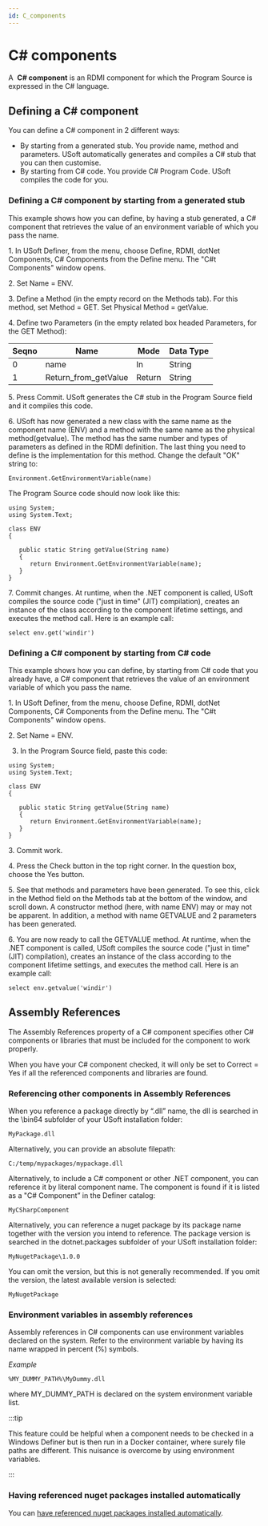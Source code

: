 ```yaml
---
id: C_components
---
```


# C# components

A  **C# component** is an RDMI component for which the Program Source is expressed in the C# language.

## Defining a C# component

You can define a C# component in 2 different ways:

- By starting from a generated stub. You provide name, method and parameters. USoft automatically generates and compiles a C# stub that you can then customise.
- By starting from C# code. You provide C# Program Code. USoft compiles the code for you.

### Defining a C# component by starting from a generated stub

This example shows how you can define, by having a stub generated, a C# component that retrieves the value of an environment variable of which you pass the name.

1. In USoft Definer, from the menu, choose Define, RDMI, dotNet Components, C# Components from the Define menu. The "C#t Components" window opens.

2. Set Name = ENV.

3. Define a Method (in the empty record on the Methods tab). For this method, set Method = GET. Set Physical Method = getValue.

4. Define two Parameters (in the empty related box headed Parameters, for the GET Method):

|**Seqno**|**Name**|**Mode**|**Data Type**|
|--------|--------|--------|--------|
|0       |name    |In      |String  |
|1       |Return_from_getValue|Return  |String  |



5. Press Commit. USoft generates the C# stub in the Program Source field and it compiles this code.

6. USoft has now generated a new class with the same name as the component name (ENV) and a method with the same name as the physical method(getvalue). The method has the same number and types of parameters as defined in the RDMI definition. The last thing you need to define is the implementation for this method. Change the default "OK" string to:

```
Environment.GetEnvironmentVariable(name)
```

The Program Source code should now look like this:

```language-cs
using System;
using System.Text;

class ENV
{

   public static String getValue(String name)
   {
      return Environment.GetEnvironmentVariable(name);
   }
}
```

7. Commit changes. At runtime, when the .NET component is called, USoft compiles the source code ("just in time" (JIT) compilation), creates an instance of the class according to the component lifetime settings, and executes the method call. Here is an example call:

```
select env.get('windir')
```

### Defining a C# component by starting from C# code

This example shows how you can define, by starting from C# code that you already have, a C# component that retrieves the value of an environment variable of which you pass the name.

1. In USoft Definer, from the menu, choose Define, RDMI, dotNet Components, C# Components from the Define menu. The "C#t Components" window opens.

2. Set Name = ENV.

3. In the Program Source field, paste this code:

```language-cs
using System;
using System.Text;

class ENV
{

   public static String getValue(String name)
   {
      return Environment.GetEnvironmentVariable(name);
   }
}
```

3. Commit work.

4. Press the Check button in the top right corner. In the question box, choose the Yes button.

5. See that methods and parameters have been generated. To see this, click in the Method field on the Methods tab at the bottom of the window, and scroll down. A constructor method (here, with name ENV) may or may not be apparent. In addition, a method with name GETVALUE and 2 parameters has been generated.

6. You are now ready to call the GETVALUE method. At runtime, when the .NET component is called, USoft compiles the source code ("just in time" (JIT) compilation), creates an instance of the class according to the component lifetime settings, and executes the method call. Here is an example call:

```
select env.getvalue('windir')
```

## Assembly References

The Assembly References property of a C# component specifies other C# components or libraries that must be included for the component to work properly.

When you have your C# component checked, it will only be set to Correct = Yes if all the referenced components and libraries are found.

### Referencing other components in Assembly References

When you reference a package directly by “.dll” name, the dll is searched in the \\bin64 subfolder of your USoft installation folder:

```
MyPackage.dll
```

Alternatively, you can provide an absolute filepath:

```
C:/temp/mypackages/mypackage.dll
```

Alternatively, to include a C# component or other .NET component, you can reference it by literal component name. The component is found if it is listed as a "C# Component” in the Definer catalog:

```
MyCSharpComponent 
```

Alternatively, you can reference a nuget package by its package name together with the version you intend to reference. The package version is searched in the dotnet.packages subfolder of your USoft installation folder:

```
MyNugetPackage\1.0.0
```

You can omit the version, but this is not generally recommended. If you omit the version, the latest available version is selected:

```
MyNugetPackage
```

### Environment variables in assembly references

Assembly references in C# components can use environment variables declared on the system.
Refer to the environment variable by having its name wrapped in percent (%) symbols.

*Example* 

```
%MY_DUMMY_PATH%\MyDummy.dll
```

where MY_DUMMY_PATH is declared on the system environment variable list.


:::tip

This feature could be helpful when a component needs to be checked in a Windows Definer but is then run in a Docker container, where surely file paths are different. This nuisance is overcome by using environment variables.

:::

### Having referenced nuget packages installed automatically

You can [have referenced nuget packages installed automatically](/docs/Extensions/DotNet_components/Nugets.md).